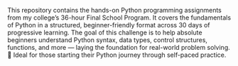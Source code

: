 This repository contains the hands-on Python programming assignments from my college’s 36-hour Final School Program. It covers the fundamentals of Python in a structured, beginner-friendly format across 30 days of progressive learning.
The goal of this challenge is to help absolute beginners understand Python syntax, data types, control structures, functions, and more — laying the foundation for real-world problem solving.
🔰 Ideal for those starting their Python journey through self-paced practice.




